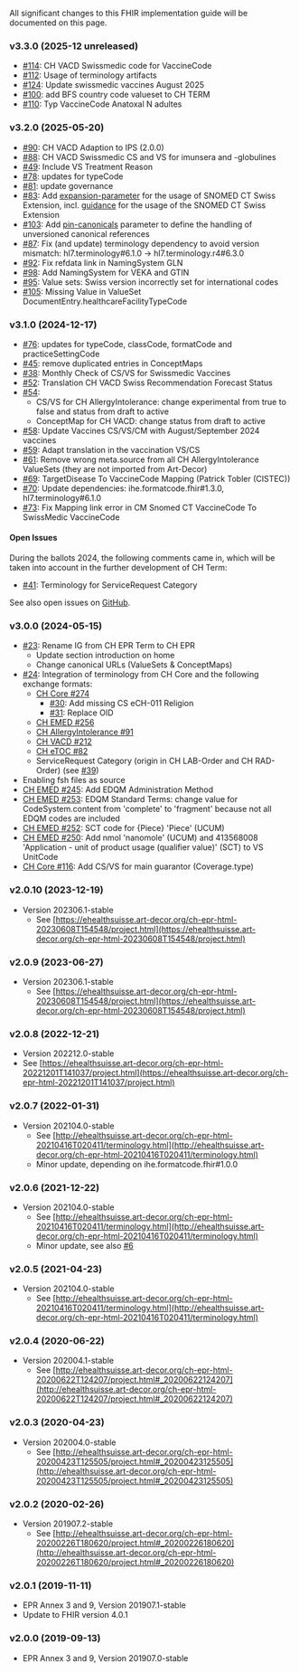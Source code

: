 
All significant changes to this FHIR implementation guide will be documented on this page.   

### v3.3.0 (2025-12 unreleased)
* [#114](https://github.com/hl7ch/ch-term/issues/114): CH VACD Swissmedic code for VaccineCode
* [#112](https://github.com/hl7ch/ch-term/issues/112): Usage of terminology artifacts
* [#124](https://github.com/hl7ch/ch-term/issues/124): Update swissmedic vaccines August 2025
* [#100](https://github.com/hl7ch/ch-term/issues/100): add BFS country code valueset to CH TERM 
* [#110](https://github.com/hl7ch/ch-term/issues/110): Typ VaccineCode Anatoxal N adultes

### v3.2.0 (2025-05-20)
* [#90](https://github.com/hl7ch/ch-term/issues/90): CH VACD Adaption to IPS (2.0.0)
* [#88](https://github.com/hl7ch/ch-term/issues/88): CH VACD Swissmedic CS and VS for imunsera and -globulines
* [#49](https://github.com/hl7ch/ch-term/issues/49): Include VS Treatment Reason
* [#78](https://github.com/hl7ch/ch-term/issues/78): updates for typeCode
* [#81](https://github.com/hl7ch/ch-term/issues/81): update governance
* [#83](https://github.com/hl7ch/ch-term/issues/83): Add [expansion-parameter](https://build.fhir.org/codesystem-guide-parameter-code.html#:~:text=expansion%2Dparameter,as%20SNOMED%20CT) for the usage of SNOMED CT Swiss Extension, incl. [guidance](guidance.html#snomed-ct-swiss-extension) for the usage of the SNOMED CT Swiss Extension
* [#103](https://github.com/hl7ch/ch-term/issues/103): Add [pin-canonicals](http://build.fhir.org/ig/FHIR/fhir-tools-ig/branches/master/CodeSystem-ig-parameters.html#:~:text=for%20further%20information-,pin%2Dcanonicals,-Pin%20Canonical%20Versions) parameter to define the handling of unversioned canonical references
* [#87](https://github.com/hl7ch/ch-term/issues/87): Fix (and update) terminology dependency to avoid version mismatch: hl7.terminology#6.1.0 -> hl7.terminology.r4#6.3.0
* [#92](https://github.com/hl7ch/ch-term/issues/92): Fix refdata link in NamingSystem GLN
* [#98](https://github.com/hl7ch/ch-term/issues/98): Add NamingSystem for VEKA and GTIN
* [#95](https://github.com/hl7ch/ch-term/issues/95): Value sets: Swiss version incorrectly set for international codes
* [#105](https://github.com/hl7ch/ch-term/issues/105): Missing Value in ValueSet DocumentEntry.healthcareFacilityTypeCode 

### v3.1.0 (2024-12-17) 
* [#76](https://github.com/hl7ch/ch-term/issues/76): updates for typeCode, classCode, formatCode and practiceSettingCode
* [#45](https://github.com/hl7ch/ch-term/issues/45): remove duplicated entries in ConceptMaps
* [#38](https://github.com/hl7ch/ch-term/issues/38): Monthly Check of CS/VS for Swissmedic Vaccines
* [#52](https://github.com/hl7ch/ch-term/issues/52): Translation CH VACD Swiss Recommendation Forecast Status
* [#54](https://github.com/hl7ch/ch-term/issues/54): 
   * CS/VS for CH AllergyIntolerance: change experimental from true to false and status from draft to active
   * ConceptMap for CH VACD: change status from draft to active 
* [#58](https://github.com/hl7ch/ch-term/issues/58): Update Vaccines CS/VS/CM with August/September 2024 vaccines
* [#59](https://github.com/hl7ch/ch-term/issues/59): Adapt translation in the vaccination VS/CS
* [#61](https://github.com/hl7ch/ch-term/issues/61): Remove wrong meta.source from all CH AllergyIntolerance ValueSets (they are not imported from Art-Decor)
* [#69](https://github.com/hl7ch/ch-term/issues/69): TargetDisease To VaccineCode Mapping (Patrick Tobler (CISTEC))
* [#70](https://github.com/hl7ch/ch-term/issues/70): Update dependencies: ihe.formatcode.fhir#1.3.0, hl7.terminology#6.1.0
* [#73](https://github.com/hl7ch/ch-term/issues/73): Fix Mapping link error in CM Snomed CT VaccineCode To SwissMedic VaccineCode
 

#### Open Issues
During the ballots 2024, the following comments came in, which will be taken into account in the further development of CH Term:

* [#41](https://github.com/hl7ch/ch-term/issues/41): Terminology for ServiceRequest Category

See also open issues on [GitHub](https://github.com/hl7ch/ch-term/issues).

### v3.0.0 (2024-05-15)
* [#23](https://github.com/hl7ch/ch-term/issues/23): Rename IG from CH EPR Term to CH EPR
   * Update section introduction on home
   * Change canonical URLs (ValueSets & ConceptMaps)
* [#24](https://github.com/hl7ch/ch-term/issues/24): Integration of terminology from CH Core and the following exchange formats:
   * [CH Core #274](https://github.com/hl7ch/ch-core/issues/274)
      * [#30](https://github.com/hl7ch/ch-term/issues/30): Add missing CS eCH-011 Religion
      * [#31](https://github.com/hl7ch/ch-term/issues/31): Replace OID
   * [CH EMED #256](https://github.com/hl7ch/ch-emed/issues/256)
   * [CH AllergyIntolerance #91](https://github.com/hl7ch/ch-allergyintolerance/issues/91)
   * [CH VACD #212](https://github.com/hl7ch/ch-vacd/issues/212)
   * [CH eTOC #82](https://github.com/hl7ch/ch-etoc/issues/82)
   * ServiceRequest Category (origin in CH LAB-Order and CH RAD-Order) (see [#39](https://github.com/hl7ch/ch-term/issues/39))
* Enabling fsh files as source
* [CH EMED #245](https://github.com/hl7ch/ch-emed/issues/245): Add EDQM Administration Method
* [CH EMED #253](https://github.com/hl7ch/ch-emed/issues/253): EDQM Standard Terms: change value for CodeSystem.content from 'complete' to 'fragment' because not all EDQM codes are included
* [CH EMED #252](https://github.com/hl7ch/ch-emed/issues/252): SCT code for {Piece} 'Piece' (UCUM)
* [CH EMED #250](https://github.com/hl7ch/ch-emed/issues/250): Add nmol 'nanomole' (UCUM) and 413568008 'Application - unit of product usage (qualifier value)' (SCT) to VS UnitCode
* [CH Core #116](https://github.com/hl7ch/ch-core/issues/116): Add CS/VS for main guarantor (Coverage.type)

### v2.0.10 (2023-12-19)
* Version 202306.1-stable
   * See [https://ehealthsuisse.art-decor.org/ch-epr-html-20230608T154548/project.html](https://ehealthsuisse.art-decor.org/ch-epr-html-20230608T154548/project.html)

### v2.0.9 (2023-06-27)
* Version 202306.1-stable
   * See [https://ehealthsuisse.art-decor.org/ch-epr-html-20230608T154548/project.html](https://ehealthsuisse.art-decor.org/ch-epr-html-20230608T154548/project.html)

### v2.0.8 (2022-12-21)
* 	Version 202212.0-stable
   * See [https://ehealthsuisse.art-decor.org/ch-epr-html-20221201T141037/project.html](https://ehealthsuisse.art-decor.org/ch-epr-html-20221201T141037/project.html)   

### v2.0.7 (2022-01-31)
* Version 202104.0-stable
   * See [http://ehealthsuisse.art-decor.org/ch-epr-html-20210416T020411/terminology.html](http://ehealthsuisse.art-decor.org/ch-epr-html-20210416T020411/terminology.html)
   * Minor update, depending on ihe.formatcode.fhir#1.0.0	

### v2.0.6 (2021-12-22)
* Version 202104.0-stable
   * See [http://ehealthsuisse.art-decor.org/ch-epr-html-20210416T020411/terminology.html](http://ehealthsuisse.art-decor.org/ch-epr-html-20210416T020411/terminology.html)
   * Minor update, see also [#6](https://github.com/hl7ch/ch-term/issues/6)	     

### v2.0.5 (2021-04-23)
* Version 202104.0-stable
   * See [http://ehealthsuisse.art-decor.org/ch-epr-html-20210416T020411/terminology.html](http://ehealthsuisse.art-decor.org/ch-epr-html-20210416T020411/terminology.html)    

### v2.0.4 (2020-06-22)
* Version 202004.1-stable
   * See [http://ehealthsuisse.art-decor.org/ch-epr-html-20200622T124207/project.html#_20200622124207](http://ehealthsuisse.art-decor.org/ch-epr-html-20200622T124207/project.html#_20200622124207)

### v2.0.3 (2020-04-23)
* Version 202004.0-stable
   * See [http://ehealthsuisse.art-decor.org/ch-epr-html-20200423T125505/project.html#_20200423125505](http://ehealthsuisse.art-decor.org/ch-epr-html-20200423T125505/project.html#_20200423125505)   

### v2.0.2 (2020-02-26)
* Version 201907.2-stable
   * See [http://ehealthsuisse.art-decor.org/ch-epr-html-20200226T180620/project.html#_20200226180620](http://ehealthsuisse.art-decor.org/ch-epr-html-20200226T180620/project.html#_20200226180620)  

### v2.0.1 (2019-11-11)
* EPR Annex 3 and 9, Version 201907.1-stable	
* Update to FHIR version 4.0.1

### v2.0.0 (2019-09-13)
* EPR Annex 3 and 9, Version 201907.0-stable	     
